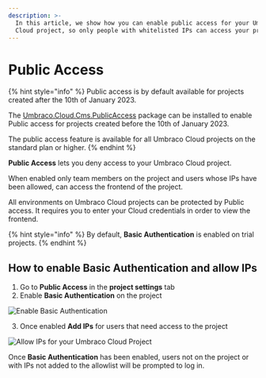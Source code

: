 ```yaml
---
description: >-
  In this article, we show how you can enable public access for your Umbraco
  Cloud project, so only people with whitelisted IPs can access your project.
---
```


# Public Access

{% hint style="info" %}
Public access is by default available for projects created after the 10th of January 2023.

The [Umbraco.Cloud.Cms.PublicAccess](https://www.nuget.org/packages/Umbraco.Cloud.Cms.PublicAccess) package can be installed to enable Public access for projects created before the 10th of January 2023.

The public access feature is available for all Umbraco Cloud projects on the standard plan or higher.
{% endhint %}

**Public Access** lets you deny access to your Umbraco Cloud project.

When enabled only team members on the project and users whose IPs have been allowed, can access the frontend of the project.

All environments on Umbraco Cloud projects can be protected by Public access. It requires you to enter your Cloud credentials in order to view the frontend.

{% hint style="info" %}
By default, **Basic Authentication** is enabled on trial projects.
{% endhint %}

## How to enable Basic Authentication and allow IPs

1. Go to **Public Access** in the **project settings** tab
2. Enable **Basic Authentication** on the project

![Enable Basic Authentication](../images/basic_auth.png)

3. Once enabled **Add IPs** for users that need access to the project

![Allow IPs for your Umbraco Cloud Project](../images/allow_ip.png)

Once **Basic Authentication** has been enabled, users not on the project or with IPs not added to the allowlist will be prompted to log in.
